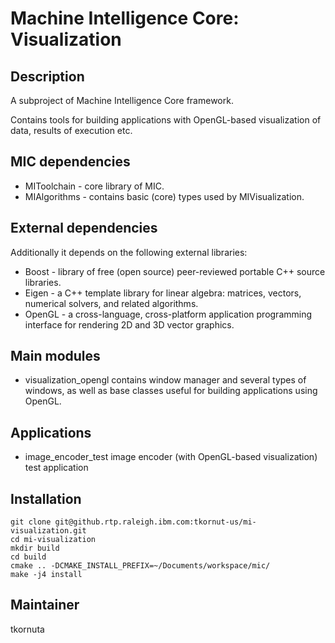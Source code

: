 Machine Intelligence Core: Visualization
=========================================

Description
-----------

A subproject of Machine Intelligence Core framework.

Contains tools for building applications with OpenGL-based visualization of data, results of execution etc.

MIC dependencies
------------
   * MIToolchain - core library of MIC.
   * MIAlgorithms - contains basic (core) types used by MIVisualization.

External dependencies
------------
Additionally it depends on the following external libraries:
   * Boost - library of free (open source) peer-reviewed portable C++ source libraries.
   * Eigen - a C++ template library for linear algebra: matrices, vectors, numerical solvers, and related algorithms.
   * OpenGL - a cross-language, cross-platform application programming interface for rendering 2D and 3D vector graphics.

Main modules
------------
   *  visualization_opengl contains window manager and several types of windows, as well as base classes useful for building applications using OpenGL. 

Applications
------------
   *  image_encoder_test image encoder (with OpenGL-based visualization) test application 

Installation
------------
```
git clone git@github.rtp.raleigh.ibm.com:tkornut-us/mi-visualization.git
cd mi-visualization
mkdir build
cd build
cmake .. -DCMAKE_INSTALL_PREFIX=~/Documents/workspace/mic/
make -j4 install
```

Maintainer
----------
tkornuta